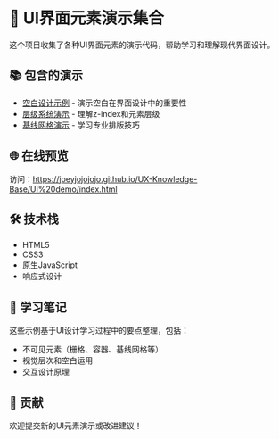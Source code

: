 # 🎨 UI界面元素演示集合

这个项目收集了各种UI界面元素的演示代码，帮助学习和理解现代界面设计。

## 📚 包含的演示

- [空白设计示例](whitespace-demo.html) - 演示空白在界面设计中的重要性
- [层级系统演示](z-index-demo.html) - 理解z-index和元素层级
- [基线网格演示](baseline-grid-demo.html)  - 学习专业排版技巧 


## 🌐 在线预览

访问：https://joeyjojojojo.github.io/UX-Knowledge-Base/UI%20demo/index.html 


## 🛠️ 技术栈

- HTML5
- CSS3
- 原生JavaScript
- 响应式设计

## 📖 学习笔记

这些示例基于UI设计学习过程中的要点整理，包括：
- 不可见元素（栅格、容器、基线网格等）
- 视觉层次和空白运用
- 交互设计原理

## 🤝 贡献

欢迎提交新的UI元素演示或改进建议！
